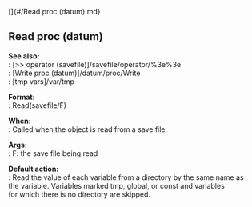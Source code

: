 []{#/Read proc (datum).md}    
## Read proc (datum)    
**See also:**    
:   [\>\> operator (savefile)]/savefile/operator/%3e%3e    
:   [Write proc (datum)]/datum/proc/Write    
:   [tmp vars]/var/tmp    
<!-- -->    
**Format:**    
:   Read(savefile/F)    
<!-- -->    
**When:**    
:   Called when the object is read from a save file.    
<!-- -->    
**Args:**    
:   F: the save file being read    
<!-- -->    
**Default action:**    
:   Read the value of each variable from a directory by the same name as    
    the variable. Variables marked tmp, global, or const and variables    
    for which there is no directory are skipped.  